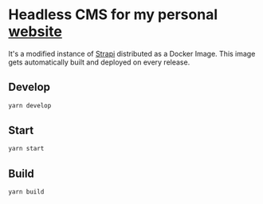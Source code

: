 # Headless CMS for my personal [website](https://github.com/lovetodream/lovetodream.github.io)

It's a modified instance of [Strapi](https://strapi.io) distributed as a Docker Image. This image gets automatically built and deployed on every release.

## Develop

```sh
yarn develop
```

## Start

```sh
yarn start
```

## Build

```sh
yarn build
```
